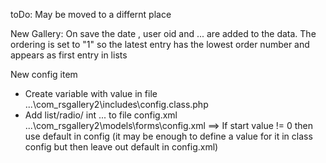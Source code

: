 toDo: May be moved to a differnt place

New Gallery:
On save the date , user oid and ... are added to the data. The ordering is set to "1" so the latest entry has the lowest order number and appears as first entry in lists

New config item
- Create variable with value in file ...\com_rsgallery2\includes\config.class.php 
- Add list/radio/ int ... to file config.xml  ...\com_rsgallery2\models\forms\config.xml 
==> If start value != 0 then use default in config 
    (it may be enough to define a value for it in class config but then leave out default in config.xml)



